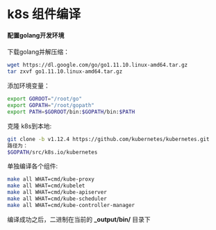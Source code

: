 # k8s 组件编译
#### 配置golang开发环境

下载golang并解压缩：
```bash
wget https://dl.google.com/go/go1.11.10.linux-amd64.tar.gz
tar zxvf go1.11.10.linux-amd64.tar.gz
```

添加环境变量：
```bash
export GOROOT="/root/go"
export GOPATH="/root/gopath"
export PATH=$GOROOT/bin:$GOPATH/bin:$PATH
```

克隆 k8s到本地:
```bash
git clone -b v1.12.4 https://github.com/kubernetes/kubernetes.git
路径为：
$GOPATH/src/k8s.io/kubernetes
```
单独编译各个组件:
```bash
make all WHAT=cmd/kube-proxy
make all WHAT=cmd/kubelet
make all WHAT=cmd/kube-apiserver
make all WHAT=cmd/kube-scheduler
make all WHAT=cmd/kube-controller-manager
```
编译成功之后，二进制在当前的 **_output/bin/** 目录下
